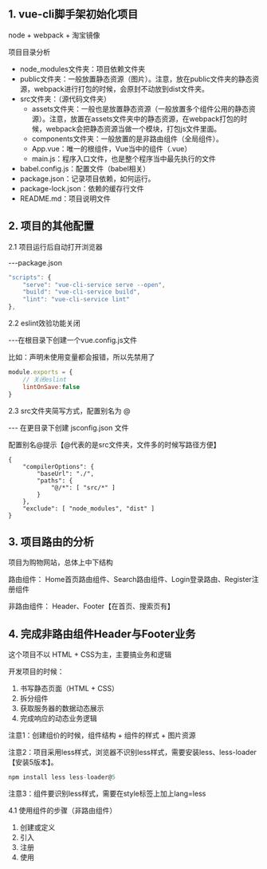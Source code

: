 ## 1. vue-cli脚手架初始化项目
node + webpack + 淘宝镜像

项目目录分析

* node_modules文件夹：项目依赖文件夹
* public文件夹：一般放置静态资源（图片）。注意，放在public文件夹的静态资源，webpack进行打包的时候，会原封不动放到dist文件夹。
* src文件夹：（源代码文件夹）
  * assets文件夹：一般也是放置静态资源（一般放置多个组件公用的静态资源）。注意，放置在assets文件夹中的静态资源，在webpack打包的时候，webpack会把静态资源当做一个模块，打包js文件里面。
  * components文件夹：一般放置的是非路由组件（全局组件）。
  * App.vue：唯一的根组件，Vue当中的组件（.vue）
  * main.js：程序入口文件，也是整个程序当中最先执行的文件
* babel.config.js：配置文件（babel相关）
* package.json：记录项目依赖，如何运行。
* package-lock.json：依赖的缓存行文件
* README.md：项目说明文件

## 2. 项目的其他配置
   
2.1 项目运行后自动打开浏览器

---package.json
```js
"scripts": {
    "serve": "vue-cli-service serve --open",
    "build": "vue-cli-service build",
    "lint": "vue-cli-service lint"
},
```

2.2 eslint效验功能关闭

---在根目录下创建一个vue.config.js文件

比如：声明未使用变量都会报错，所以先禁用了
```js
module.exports = {
    // 关闭eslint
    lintOnSave:false
}
```

2.3 src文件夹简写方式，配置别名为 @

--- 在更目录下创建 jsconfig.json 文件

配置别名@提示【@代表的是src文件夹，文件多的时候写路径方便】

```
{
    "compilerOptions": {
        "baseUrl": "./",
        "paths": {
            "@/*": [ "src/*" ]
        }
    },
    "exclude": [ "node_modules", "dist" ]
}
```

## 3. 项目路由的分析
项目为购物网站，总体上中下结构

路由组件：
Home首页路由组件、Search路由组件、Login登录路由、Register注册组件

非路由组件：
Header、Footer【在首页、搜索页有】

## 4. 完成非路由组件Header与Footer业务
这个项目不以 HTML + CSS为主，主要搞业务和逻辑

开发项目的时候：
1. 书写静态页面（HTML + CSS）
2. 拆分组件
3. 获取服务器的数据动态展示
4. 完成响应的动态业务逻辑

注意1：创建组价的时候，组件结构 + 组件的样式 + 图片资源

注意2：项目采用less样式，浏览器不识别less样式，需要安装less、less-loader【安装5版本】。
```js
npm install less less-loader@5
```

注意3：组件要识别less样式，需要在style标签上加上lang=less

4.1 使用组件的步骤（非路由组件）
1. 创建或定义
2. 引入
3. 注册
4. 使用